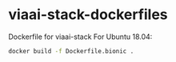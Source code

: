 # viaai-stack-dockerfiles
Dockerfile for viaai-stack
For Ubuntu 18.04:
```bash
docker build -f Dockerfile.bionic .
```
